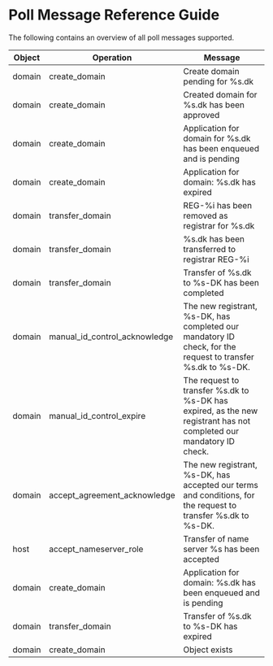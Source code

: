 # Poll Message Reference Guide

The following contains an overview of all poll messages supported.

|Object|Operation                    |Message                                                                                                            |
|------|-----------------------------|-------------------------------------------------------------------------------------------------------------------|
|domain|create_domain                |Create domain pending for %s.dk                                                                                    |
|domain|create_domain                |Created domain for %s.dk has been approved                                                                         |
|domain|create_domain                |Application for domain for %s.dk has been enqueued and is pending                                                  |
|domain|create_domain                |Application for domain: %s.dk has expired                                                                          |
|domain|transfer_domain              |REG-%i has been removed as registrar for %s.dk                                                                     |
|domain|transfer_domain              |%s.dk has been transferred to registrar REG-%i                                                                     |
|domain|transfer_domain              |Transfer of %s.dk to %s-DK has been completed                                                                      |
|domain|manual_id_control_acknowledge|The new registrant, %s-DK, has completed our mandatory ID check, for the request to transfer %s.dk to %s-DK.       |
|domain|manual_id_control_expire     |The request to transfer %s.dk to %s-DK has expired, as the new registrant has not completed our mandatory ID check.|
|domain|accept_agreement_acknowledge |The new registrant, %s-DK, has accepted our terms and conditions, for the request to transfer %s.dk to %s-DK.      |
|host  |accept_nameserver_role       |Transfer of name server %s has been accepted                                                                       |
|domain|create_domain                |Application for domain: %s.dk has been enqueued and is pending                                                     |
|domain|transfer_domain              |Transfer of %s.dk to %s-DK has expired                                                                             |
|domain|create_domain                |Object exists                                                                                                      |
